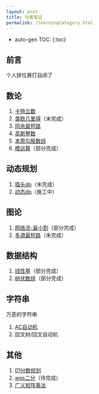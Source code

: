 ```yaml
---
layout: post
title: 分类笔记
permalink: /learningCategory.html
---
```


* auto-gen TOC:
{:toc}


## 前言

个人排位赛打自闭了



## 数论

1.  [卡特兰数](/post/category/数论/卡特兰数.html)
2.  [类欧几里得](/post/category/数论/类欧几里得.html)（未完成）
3.  [同余最短路](/post/category/数论/同余最短路.html)
4.  [高斯整数](/post/category/数论/高斯整数.html)
5.  [本原勾股数组](/post/category/数论/本原勾股数组.html)
6.  [模运算](/post/category/数论/模运算.html)（部分完成）



## 动态规划

1.  [插头dp](/post/category/动态规划/插头dp.html)（未完成）
2.  [动态dp](/post/category/动态规划/动态dp.html)（施工中）



## 图论

1.  [网络流-最小割](/post/category/图论/网络流-最小割.html)（部分完成）
2.  [多源最短路](/post/category/图论/多源最短路.html)（未完成）



## 数据结构

1.  [线性基](/post/category/数据结构/线性基.html)（部分完成）
2.  [树状数组](/post/category/数据结构/树状数组.html)（部分完成）



## 字符串

万恶的字符串

1.  [AC自动机](/post/category/字符串/AC自动机.html)
2.  回文树/回文自动机



## 其他

1.  [01分数规划](/post/category/其他/01分数规划.html)
2.  [wqs二分](/post/category/其他/wqs二分.html)（待完成）
3.  [广义矩阵乘法](/post/category/其他/广义矩阵乘法.html)





